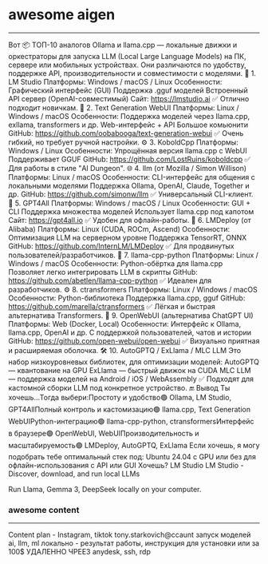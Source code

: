 # awesome aigen
**********************************************************





Вот 📦 ТОП-10 аналогов Ollama и llama.cpp — локальные движки 
и оркестраторы для запуска LLM (Local Large Language Models) на ПК, 
сервере или мобильных устройствах. Они различаются по удобству, 
поддержке API, производительности и совместимости с моделями.
🧠 1. LM Studio
Платформы: Windows / macOS / Linux
Особенности: 
Графический интерфейс (GUI)
Поддержка .gguf моделей
Встроенный API сервер (OpenAI-совместимый)
Сайт: https://lmstudio.ai
✅ Отлично подходит новичкам.
🧠 2. Text Generation WebUI
Платформы: Linux / Windows / macOS
Особенности: 
Поддержка моделей через llama.cpp, exllama, transformers и др.
Web-интерфейс + API
Большое комьюнити
GitHub: https://github.com/oobabooga/text-generation-webui
✅ Очень гибкий, но требует ручной настройки.
⚙️ 3. KoboldCpp
Платформы: Windows / Linux
Особенности: 
Упрощённая версия llama.cpp с WebUI
Поддерживает GGUF
GitHub: https://github.com/LostRuins/koboldcpp
✅ Для работы в стиле "AI Dungeon".
🌐 4. llm (от Mozilla / Simon Willison)
Платформы: Linux / macOS
Особенности: 
CLI-интерфейс для общения с локальными моделями
Поддержка Ollama, OpenAI, Claude, Together и др.
GitHub: https://github.com/simonw/llm
✅ Универсальный CLI-клиент.
🧩 5. GPT4All
Платформы: Windows / macOS / Linux
Особенности: 
GUI + CLI
Поддержка множества моделей
Использует llama.cpp под капотом
Сайт: https://gpt4all.io
✅ Удобен для офлайн-работы.
🧠 6. LMDeploy (от Alibaba)
Платформы: Linux (CUDA, ROCm, Ascend)
Особенности: 
Оптимизация LLM на серверном уровне
Поддержка TensorRT, ONNX
GitHub: https://github.com/InternLM/LMDeploy
✅ Для продвинутых пользователей/разработчиков.
🐍 7. llama-cpp-python
Платформы: Linux / Windows / macOS
Особенности: 
Python-обёртка для llama.cpp
Позволяет легко интегрировать LLM в скрипты
GitHub: https://github.com/abetlen/llama-cpp-python
✅ Идеален для разработчиков.
⚙️ 8. ctransformers
Платформы: Linux / Windows / macOS
Особенности: 
Python-библиотека
Поддержка llama.cpp, gguf
GitHub: https://github.com/marella/ctransformers
✅ Лёгкая и быстрая альтернатива Transformers.
🤖 9. OpenWebUI (альтернатива ChatGPT UI)
Платформы: Web (Docker, Local)
Особенности: 
Интерфейс к Ollama, llama.cpp, OpenAI и др.
С поддержкой пользователей, чатов и истории
GitHub: https://github.com/open-webui/open-webui
✅ Визуально приятная и расширяемая оболочка.
🛠️ 10. AutoGPTQ / ExLlama / MLC LLM
Это набор низкоуровневых библиотек, для оптимизации моделей: 
AutoGPTQ — квантование на GPU
ExLlama — быстрый движок на CUDA
MLC LLM — поддержка моделей на Android / iOS / WebAssembly
✅ Подходят для кастомной сборки LLM под конкретное устройство.
🔚 Вывод
Ты хочешь…Тогда выбери:Простоту и удобство🟢 Ollama, LM Studio, 
GPT4AllПолный контроль и кастомизацию🟢 llama.cpp, Text Generation 
WebUIPython-интеграцию🟢 llama-cpp-python, ctransformersИнтерфейс в браузере🟢 
OpenWebUI, WebUIПроизводительность и масштабируемость🟢 LMDeploy, AutoGPTQ, ExLlama 
Если хочешь, я могу подобрать тебе оптимальный стек под:
Ubuntu 24.04
с GPU или без
для офлайн-использования
с API или GUI
Хочешь?
LM Studio
LM Studio - Discover, download, and run local LLMs

Run Llama, Gemma 3, DeepSeek locally on your computer.












### awesome content
**********************************************************


Content plan - Instagram, tiktok 
tony.starkovich@ccaunt
запуск моделей ai, llm, ml локально - результат работы, 
инструкция для установки или за 100$ УДАЛЕННО ЧРЕЕЗ anydesk, ssh, rdp